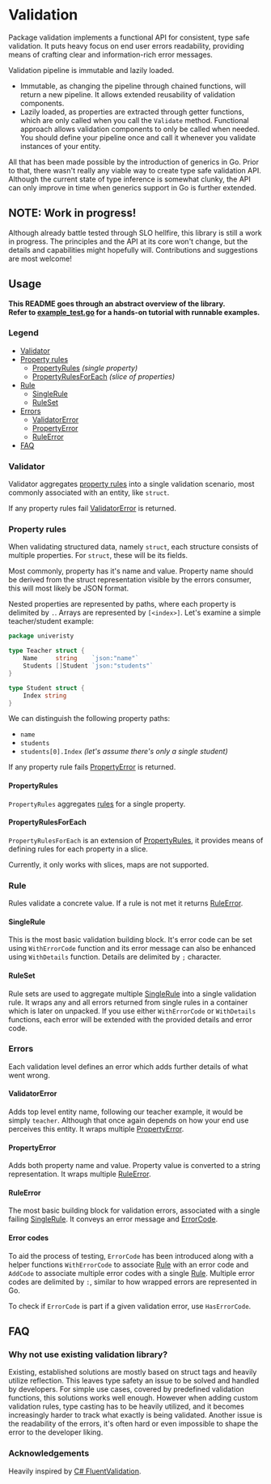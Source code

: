 # Validation

Package validation implements a functional API for consistent, type safe validation.
It puts heavy focus on end user errors readability, providing means of crafting clear
and information-rich error messages.

Validation pipeline is immutable and lazily loaded.

- Immutable, as changing the pipeline through chained functions,
  will return a new pipeline.
  It allows extended reusability of validation components.
- Lazily loaded, as properties are extracted through getter functions,
  which are only called when you call the `Validate` method.
  Functional approach allows validation components to only be called when needed.
  You should define your pipeline once and call it
  whenever you validate instances of your entity.

All that has been made possible by the introduction of generics in Go.
Prior to that, there wasn't really any viable way to create type safe validation API.
Although the current state of type inference is somewhat clunky,
the API can only improve in time when generics support in Go is further extended.

## NOTE: Work in progress!

Although already battle tested through SLO hellfire,
this library is still a work in progress.
The principles and the API at its core won't change,
but the details and capabilities might hopefully will.
Contributions and suggestions are most welcome!

## Usage

**This README goes through an abstract overview of the library. \
Refer to [example_test.go](./example_test.go) for a hands-on tutorial with runnable examples.**

### Legend

- [Validator](#validator)
- [Property rules](#property-rules)
    - [PropertyRules](#propertyrules) _(single property)_
    - [PropertyRulesForEach](#propertyrulesforeach) _(slice of properties)_
- [Rule](#rule)
    - [SingleRule](#singlerule)
    - [RuleSet](#ruleset)
- [Errors](#errors)
    - [ValidatorError](#validatorerror)
    - [PropertyError](#propertyerror)
    - [RuleError](#ruleerror)
- [FAQ](#faq)

### Validator

Validator aggregates [property rules](#property-rules) into a single validation scenario,
most commonly associated with an entity, like `struct`.

If any property rules fail [ValidatorError](#validatorerror) is returned.

### Property rules

When validating structured data, namely `struct`,
each structure consists of multiple properties.
For `struct`, these will be its fields.

Most commonly, property has it's name and value.
Property name should be derived from the struct
representation visible by the errors consumer,
this will most likely be JSON format.

Nested properties are represented by paths,
where each property is delimited by `.`.
Arrays are represented by `[<index>]`.
Let's examine a simple teacher/student example:

```go
package univeristy

type Teacher struct {
	Name     string    `json:"name"`
	Students []Student `json:"students"`
}

type Student struct {
	Index string
}
```

We can distinguish the following property paths:

- `name`
- `students`
- `students[0].Index` _(let's assume there's only a single student)_

If any property rule fails [PropertyError](#propertyerror) is returned.

#### PropertyRules

`PropertyRules` aggregates [rules](#rule) for a single property.

#### PropertyRulesForEach

`PropertyRulesForEach` is an extension of [PropertyRules](#propertyrules),
it provides means of defining rules for each property in a slice.

Currently, it only works with slices, maps are not supported.

### Rule

Rules validate a concrete value.
If a rule is not met it returns [RuleError](#ruleerror).

#### SingleRule

This is the most basic validation building block.
It's error code can be set using `WithErrorCode` function and its error message can
also be enhanced using `WithDetails` function.
Details are delimited by `;` character.

#### RuleSet

Rule sets are used to aggregate multiple [SingleRule](#singlerule)
into a single validation rule.
It wraps any and all errors returned from single rules in a container which is later
on unpacked. If you use either `WithErrorCode` or `WithDetails` functions, each error
will be extended with the provided details and error code.

### Errors

Each validation level defines an error which adds further details of what went wrong.

#### ValidatorError

Adds top level entity name, following our teacher example,
it would be simply `teacher`.
Although that once again depends on how your end use perceives this entity.
It wraps multiple [PropertyError](#propertyerror).

#### PropertyError

Adds both property name and value. Property value is converted to a string
representation. It wraps multiple [RuleError](#ruleerror).

#### RuleError

The most basic building block for validation errors, associated with a single
failing [SingleRule](#singlerule).
It conveys an error message and [ErrorCode](#error-codes).

#### Error codes

To aid the process of testing, `ErrorCode` has been introduced along with a helper functions
`WithErrorCode` to associate [Rule](#rule) with an error code and `AddCode` to associate multiple
error codes with a single [Rule](#rule).
Multiple error codes are delimited by `:`,
similar to how wrapped errors are represented in Go.

To check if `ErrorCode` is part if a given validation error, use `HasErrorCode`.

## FAQ

### Why not use existing validation library?

Existing, established solutions are mostly based on struct tags and heavily utilize reflection.
This leaves type safety an issue to be solved and handled by developers. For simple use cases,
covered by predefined validation functions, this solutions works well enough.
However when adding custom validation rules, type casting has to be heavily utilized,
and it becomes increasingly harder to track what exactly is being validated.
Another issue is the readability of the errors, it's often hard or even impossible to shape
the error to the developer liking.

### Acknowledgements

Heavily inspired by [C# FluentValidation](https://docs.fluentvalidation.net/).